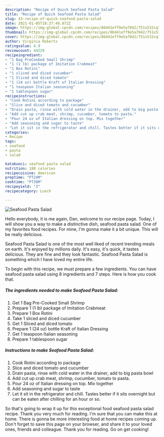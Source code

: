 ```yaml
---
description: "Recipe of Quick Seafood Pasta Salad"
title: "Recipe of Quick Seafood Pasta Salad"
slug: 43-recipe-of-quick-seafood-pasta-salad
date: 2021-01-05T18:37:49.872Z
image: https://img-global.cpcdn.com/recipes/86d41eff9e5a7042/751x532cq70/seafood-pasta-salad-recipe-main-photo.jpg
thumbnail: https://img-global.cpcdn.com/recipes/86d41eff9e5a7042/751x532cq70/seafood-pasta-salad-recipe-main-photo.jpg
cover: https://img-global.cpcdn.com/recipes/86d41eff9e5a7042/751x532cq70/seafood-pasta-salad-recipe-main-photo.jpg
author: Virginia Roberts
ratingvalue: 4.9
reviewcount: 44229
recipeingredient:
- "1 Bag PreCooked Small Shrimp"
- "1 (1 lb) package of Imitation Crabmeat"
- "1 Box Rotini"
- "1 sliced and diced cucumber"
- "1 Sliced and diced tomato"
- "1 (24 oz) bottle Kraft of Italian Dressing"
- "1 teaspoon Italian seasoning"
- "1 tablespoon sugar"
recipeinstructions:
- "Cook Rotini according to package"
- "Slice and diced tomato and cucumber"
- "Drain pasta, rinse with cold water in the drainer, add to big pasta bowl"
- "Add cut up crab meat, shrimp, cucumber, tomato to pasta."
- "Pour 24 oz of Italian dressing on top. Mix together"
- "Add seasoning and sugar to taste"
- "Let it sit in the refrigerator and chill. Tastes better if it sits overnight but can be eaten after chilling for an hour or so."
categories:
- Recipe
tags:
- seafood
- pasta
- salad

katakunci: seafood pasta salad 
nutrition: 188 calories
recipecuisine: American
preptime: "PT24M"
cooktime: "PT38M"
recipeyield: "3"
recipecategory: Lunch

---
```



![Seafood Pasta Salad](https://img-global.cpcdn.com/recipes/86d41eff9e5a7042/751x532cq70/seafood-pasta-salad-recipe-main-photo.jpg)

Hello everybody, it is me again, Dan, welcome to our recipe page. Today, I will show you a way to make a distinctive dish, seafood pasta salad. One of my favorites food recipes. For mine, I'm gonna make it a bit unique. This will be really delicious.



Seafood Pasta Salad is one of the most well liked of recent trending meals on earth. It's enjoyed by millions daily. It's easy, it's quick, it tastes delicious. They are fine and they look fantastic. Seafood Pasta Salad is something which I have loved my entire life.


To begin with this recipe, we must prepare a few ingredients. You can have seafood pasta salad using 8 ingredients and 7 steps. Here is how you cook that.

<!--inarticleads1-->

##### The ingredients needed to make Seafood Pasta Salad:

1. Get 1 Bag Pre-Cooked Small Shrimp
1. Prepare 1 (1 lb) package of Imitation Crabmeat
1. Prepare 1 Box Rotini
1. Take 1 sliced and diced cucumber
1. Get 1 Sliced and diced tomato
1. Prepare 1 (24 oz) bottle Kraft of Italian Dressing
1. Get 1 teaspoon Italian seasoning
1. Prepare 1 tablespoon sugar




<!--inarticleads2-->

##### Instructions to make Seafood Pasta Salad:

1. Cook Rotini according to package
1. Slice and diced tomato and cucumber
1. Drain pasta, rinse with cold water in the drainer, add to big pasta bowl
1. Add cut up crab meat, shrimp, cucumber, tomato to pasta.
1. Pour 24 oz of Italian dressing on top. Mix together
1. Add seasoning and sugar to taste
1. Let it sit in the refrigerator and chill. Tastes better if it sits overnight but can be eaten after chilling for an hour or so.




So that's going to wrap it up for this exceptional food seafood pasta salad recipe. Thank you very much for reading. I'm sure that you can make this at home. There is gonna be more interesting food at home recipes coming up. Don't forget to save this page on your browser, and share it to your loved ones, friends and colleague. Thank you for reading. Go on get cooking!
